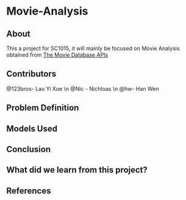 # Movie-Analysis

## About
This a project for SC1015, it will mainly be focused on Movie Analysis obtained from [The Movie Database APIs](https://developers.themoviedb.org/3/getting-started/introduction)
## Contributors
@123bros- Lau Yi Xue \n
@Nic - Nichloas \n
@hw- Han Wen
## Problem Definition

## Models Used

## Conclusion

## What did we learn from this project?

## References

